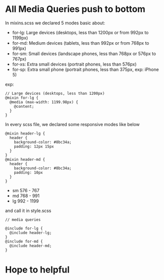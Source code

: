 # All Media Queries push to bottom

In mixins.scss we declared 5 modes basic about:

- for-lg: Large devices (desktops, less than 1200px or from 992px to 1199px)
- for-md: Medium devices (tablets, less than 992px or from 768px to 991px)
- for-sm: Small devices (landscape phones, less than 768px or 576px to 767px)
- for-xs: Extra small devices (portrait phones, less than 576px)
- for-sp: Extra small phone (portrait phones, less than 375px, exp: iPhone 5)

exp:
```
// Large devices (desktops, less than 1200px)
@mixin for-lg {
  @media (max-width: 1199.98px) {
    @content;
  }
}
```
In every scss file, we declared some responsive modes like below
```
@mixin header-lg {
  header {
    background-color: #8bc34a;
    padding: 12px 15px
  }
}
@mixin header-md {
  header {
    background-color: #8bc34a;
    padding: 10px
  }
}
```
* sm 576 - 767
* md 768 - 991
* lg 992 - 1199
  
and call it in style.scss
```  
// media queries

@include for-lg {
  @include header-lg;
}
@include for-md {
  @include header-md;
}
```
# Hope to helpful